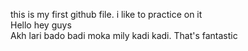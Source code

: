 this is my first github file. i like to practice on it <br>
Hello
hey guys <br>
Akh lari bado badi moka mily kadi kadi.
That's fantastic

